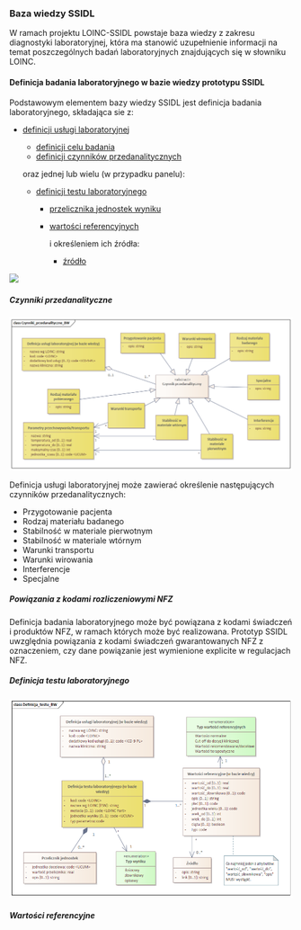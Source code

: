 ### Baza wiedzy SSIDL

W ramach projektu LOINC-SSIDL powstaje baza wiedzy z zakresu diagnostyki laboratoryjnej, która ma stanowić uzupełnienie informacji na temat poszczególnych badań laboratoryjnych znajdujących się w słowniku LOINC.

#### Definicja badania laboratoryjnego w bazie wiedzy prototypu SSIDL

Podstawowym elementem bazy wiedzy SSIDL jest definicja badania laboratoryjnego, składająca sie z:
* [definicji usługi laboratoryjnej](StructureDefinition-pl-lab-definicjaUslugiLaboratoryjnejBW.html)
    * [definicji celu badania](StructureDefinition-pl-lab-celBadania.html)
    * [definicji czynników przedanalitycznych](StructureDefinition-pl-lab-czynnikiPrzedanalityczne.html)

    oraz jednej lub wielu (w przypadku panelu):

    * [definicji testu laboratoryjnego](StructureDefinition-pl-lab-definicjaTestBW.html)
        * [przelicznika jednostek wyniku](StructureDefinition-pl-lab-przelicznikJednostek.html)
        * [wartości referencyjnych](StructureDefinition-pl-lab-wartosciReferencyjne.html)

            i określeniem ich źródła:

           * [źródło](StructureDefinition-pl-lab-zrodlo.html)


![](assets\Definicja_usługi_BW.png)

##### Czynniki przedanalityczne

![](assets\Czynniki_przedanalityczne_BW.png)

Definicja usługi laboratoryjnej może zawierać określenie następujących czynników przedanalitycznych:
* Przygotowanie pacjenta
* Rodzaj materiału badanego
* Stabilność w materiale pierwotnym
* Stabilność w materiale wtórnym
* Warunki transportu
* Warunki wirowania
* Interferencje
* Specjalne

##### Powiązania z kodami rozliczeniowymi NFZ

Definicja badania laboratoryjnego może być powiązana z kodami świadczeń i produktów NFZ, w ramach których może być realizowana. Prototyp SSIDL uwzględnia powiązania z kodami świadczeń gwarantowanych NFZ z oznaczeniem, czy dane powiązanie jest wymienione explicite w regulacjach NFZ.

##### Definicja testu laboratoryjnego

![](assets\Definicja_testu_BW.png)

##### Wartości referencyjne

